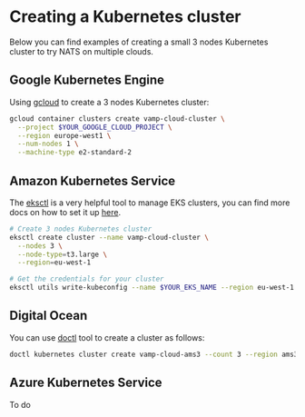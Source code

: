 # Creating a Kubernetes cluster

Below you can find examples of creating a small 3 nodes Kubernetes
cluster to try NATS on multiple clouds.

## Google Kubernetes Engine

Using [gcloud](https://cloud.google.com/sdk/gcloud/) to create a 3 nodes Kubernetes cluster:

```sh
gcloud container clusters create vamp-cloud-cluster \
  --project $YOUR_GOOGLE_CLOUD_PROJECT \
  --region europe-west1 \
  --num-nodes 1 \
  --machine-type e2-standard-2
```

## Amazon Kubernetes Service

The [eksctl](https://github.com/weaveworks/eksctl) is a very helpful
tool to manage EKS clusters, you can find more docs on how to set it
up [here](https://docs.aws.amazon.com/eks/latest/userguide/getting-started-eksctl.html).

```sh
# Create 3 nodes Kubernetes cluster
eksctl create cluster --name vamp-cloud-cluster \
  --nodes 3 \
  --node-type=t3.large \
  --region=eu-west-1

# Get the credentials for your cluster
eksctl utils write-kubeconfig --name $YOUR_EKS_NAME --region eu-west-1
```

## Digital Ocean

You can use [doctl](https://github.com/digitalocean/doctl) tool to create a cluster as follows:

```sh 
doctl kubernetes cluster create vamp-cloud-ams3 --count 3 --region ams3
```

## Azure Kubernetes Service
To do
